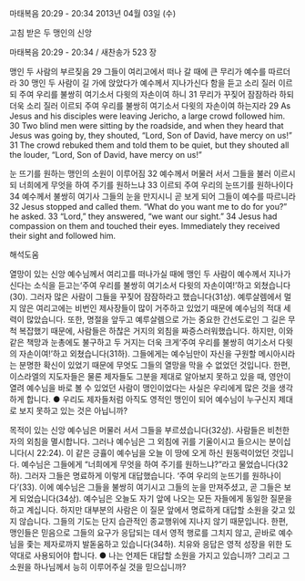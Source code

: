 마태복음 20:29 - 20:34 
2013년 04월 03일 (수)

고침 받은 두 맹인의 신앙



마태복음 20:29 - 20:34 / 새찬송가 523 장


맹인 두 사람의 부르짖음
29 그들이 여리고에서 떠나 갈 때에 큰 무리가 예수를 따르더라 30 맹인 두 사람이 길 가에 앉았다가 예수께서 지나가신다 함을 듣고 소리 질러 이르되 주여 우리를 불쌍히 여기소서 다윗의 자손이여 하니 31 무리가 꾸짖어 잠잠하라 하되 더욱 소리 질러 이르되 주여 우리를 불쌍히 여기소서 다윗의 자손이여 하는지라
29 As Jesus and his disciples were leaving Jericho, a large crowd followed him. 30 Two blind men were sitting by the roadside, and when they heard that Jesus was going by, they shouted, “Lord, Son of David, have mercy on us!” 31 The crowd rebuked them and told them to be quiet, but they shouted all the louder, “Lord, Son of David, have mercy on us!”

눈 뜨기를 원하는 맹인의 소원이 이루어짐
32 예수께서 머물러 서서 그들을 불러 이르시되 너희에게 무엇을 하여 주기를 원하느냐 33 이르되 주여 우리의 눈뜨기를 원하나이다 34 예수께서 불쌍히 여기사 그들의 눈을 만지시니 곧 보게 되어 그들이 예수를 따르니라
32 Jesus stopped and called them. “What do you want me to do for you?” he asked. 33 “Lord,” they answered, “we want our sight.” 34 Jesus had compassion on them and touched their eyes. Immediately they received their sight and followed him.

해석도움





열망이 있는 신앙
예수님께서 여리고를 떠나가실 때에 맹인 두 사람이 예수께서 지나가신다는 소식을 듣고는‘주여 우리를 불쌍히 여기소서 다윗의 자손이여!’하고 외쳤습니다(30). 그러자 많은 사람이 그들을 꾸짖어 잠잠하라고 했습니다(31상). 예루살렘에서 멀지 않은 여리고에는 비번인 제사장들이 많이 거주하고 있었기 때문에 예수님의 적대 세력이 많았습니다. 또한, 명절을 앞두고 예루살렘으로 가는 중요한 간선도로인 그 길은 무척 복잡했기 때문에, 사람들은 하찮은 거지의 외침을 짜증스러워했습니다. 하지만, 이와 같은 책망과 눈총에도 불구하고 두 거지는 더욱 크게‘주여 우리를 불쌍히 여기소서 다윗의 자손이여!’하고 외쳤습니다(31하). 그들에게는 예수님만이 자신을 구원할 메시아시라는 분명한 확신이 있었기 때문에 무엇도 그들의 열망을 막을 수 없었던 것입니다. 한편, 이스라엘의 지도자들은 물론 제자들도 그분을 제대로 알아보지 못하고 있을 때, 영안이 열려 예수님을 바로 볼 수 있었던 사람이 맹인이었다는 사실은 우리에게 많은 것을 생각하게 합니다.
● 우리도 제자들처럼 아직도 영적인 맹인이 되어 예수님이 누구신지 제대로 보지 못하고
있는 것은 아닙니까?

목적이 있는 신앙
예수님은 머물러 서서 그들을 부르셨습니다(32상). 사람들은 비천한 자의 외침을 멸시합니다. 그러나 예수님은 그 외침에 귀를 기울이시고 들으시는 분이십니다(시 22:24).
이 같은 긍휼이 예수님을 오늘 이 땅에 오게 하신 원동력이었던 것입니다. 예수님은 그들에게 “너희에게 무엇을 하여 주기를 원하느냐?”라고 물었습니다(32하). 그러자 그들은 명료하게 이렇게 대답했습니다. ‘주여 우리의 눈뜨기를 원하나이다’(33). 이에 예수님은 그들을 불쌍히 여기시고 그들의 눈을 만져주셨고, 곧 그들은 보게 되었습니다(34상). 예수님은 오늘도 자기 앞에 나오는 모든 자들에게 동일한 질문을 하고 계십니다. 하지만 대부분의 사람은 이 질문 앞에서 명료하게 대답할 소원을 갖고 있지 않습니다. 그들의 기도는 단지 습관적인 종교행위에 지나지 않기 때문입니다. 한편, 맹인들은 믿음으로 그들의 요구가 응답되는 데서 영적 행로를 그치지 않고, 곧바로 예수님을 좇는 제자로까지 발돋움하고 있습니다(34하). 치유와 응답은 영적 성장을 위한 도약대로 사용되어야 합니다.
● 나는 언제든 대답할 소원을 가지고 있습니까? 그리고 그 소원을 하나님께서 능히 이루어주실 것을 믿으십니까?